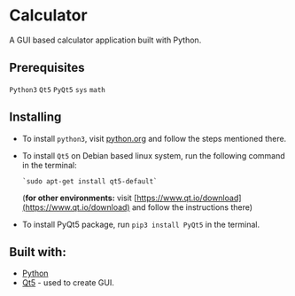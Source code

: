 # Calculator
A GUI based calculator application built with Python.

## Prerequisites
  `Python3`
  `Qt5`
  `PyQt5`
  `sys`
  `math`
  
  ## Installing
  - To install `python3`, visit [python.org](https://www.python.org) and follow the steps mentioned there.
  - To install `Qt5` on Debian based linux system, run the following command in the terminal:
  
  		`sudo apt-get install qt5-default`
	(**for other environments:** visit [https://www.qt.io/download](https://www.qt.io/download) and follow the instructions there) 
  - To install PyQt5 package, run `pip3 install PyQt5` in the terminal.
  
  ## Built with:
  - [Python](https://www.python3.org)
  - [Qt5](https://www.qt.io) - used to create GUI.
